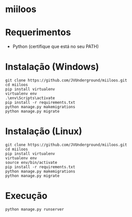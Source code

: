 # miiloos
# Requerimentos
* Python (certifique que está no seu PATH)


# Instalação (Windows)
```
git clone https://github.com/JVUnderground/miiloos.git
cd miiloos
pip install virtualenv
virtualenv env
.\env\Scripts\activate
pip install -r requirements.txt
python manage.py makemigrations
python manage.py migrate
```

# Instalação (Linux)
```
git clone https://github.com/JVUnderground/miiloos.git
cd miiloos
pip install virtualenv
virtualenv env
source env/bin/activate
pip install -r requirements.txt
python manage.py makemigrations
python manage.py migrate
```

# Execução
```
python manage.py runserver
```
